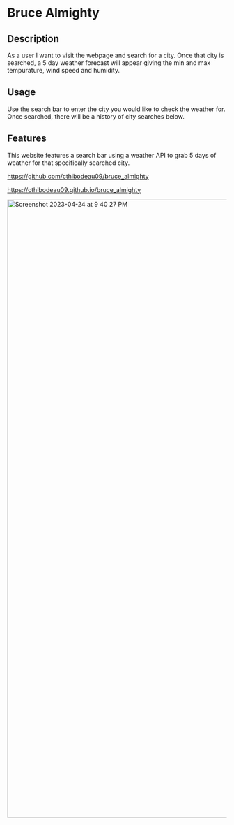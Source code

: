 # Bruce Almighty

## Description
As a user I want to visit the webpage and search for a city. Once that city is searched, a 5 day weather forecast will appear giving the min and max tempurature, wind speed and humidity.

## Usage
Use the search bar to enter the city you would like to check the weather for. Once searched, there will be a history of city searches below.

## Features
This website features a search bar using a weather API to grab 5 days of weather for that specifically searched city.

https://github.com/cthibodeau09/bruce_almighty

https://cthibodeau09.github.io/bruce_almighty

<img width="1416" alt="Screenshot 2023-04-24 at 9 40 27 PM" src="https://user-images.githubusercontent.com/123329107/234153703-ab9f6371-12a9-43e9-b49a-7a874afc0494.png">

